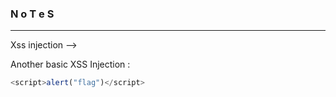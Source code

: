 ### N o T e S

---

Xss injection --> <script> alert `xss` </script>

Another basic XSS Injection :

```js
<script>alert("flag")</script>
```
